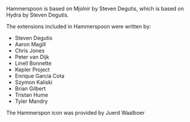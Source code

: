 Hammerspoon is based on Mjolnir by Steven Degutis, which is based on Hydra by Steven Degutis.

The extensions included in Hammerspoon were written by:
 * Steven Degutis
 * Aaron Magill
 * Chris Jones
 * Peter van Dijk
 * Linell Bonnette
 * Kepler Project
 * Enrique García Cota
 * Szymon Kaliski
 * Brian Gilbert
 * Tristan Hume
 * Tyler Mandry

The Hammerspon icon was provided by Juerd Waalboer

